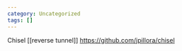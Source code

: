 ```yaml
---
category: Uncategorized
tags: []
---
```

Chisel [[reverse tunnel]]
https://github.com/jpillora/chisel